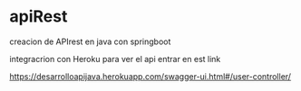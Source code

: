 # apiRest
creacion de APIrest en java con springboot

integracrion con Heroku para ver el api entrar en est link 

https://desarrolloapijava.herokuapp.com/swagger-ui.html#/user-controller/
